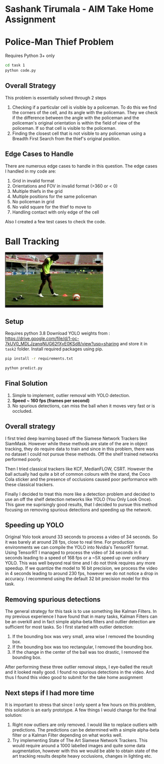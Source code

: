 # Sashank Tirumala - AIM Take Home Assignment
# Police-Man Thief Problem
Requires Python 3+ only
```bash
cd task 1
python code.py
```


## Overall Strategy
This problem is essentially solved through 2 steps
1. Checking if a particular cell is visible by a policeman. To do this we find the corners of the cell, and its angle with the policeman. They we check if the difference between the angle with the policeman and the policeman's original orientation is within the field of view of the policeman. If so that cell is visible to the policeman. 
2. Finding the closest cell that is not visible to any policeman using a Breadth First Search from the thief's original position. 

## Edge Cases to Handle
There are numerous edge cases to handle in this question. The edge cases I handled in my code are:
1. Grid in invalid format
2. Orientations and FOV in invalid format (>360 or < 0)
3. Multiple thiefs in the grid
4. Multiple positions for the same policeman
5. No policeman in grid
6. No valid square for the thief to move to
7. Handling contact with only edge of the cell

Also I created a few test cases to check the code.

# Ball Tracking
![Alt Text](media/ball_tracking.gif)
## Setup
Requires python 3.8
Download YOLO weights from : https://drive.google.com/file/d/1-oc-7kUV0_MDLJzanqNUG62fXyE0KSd8/view?usp=sharing and store it in `task2` folder.
Install required packages using pip.

```bash 
pip install -r requirements.txt
```


```bash 
python predict.py
```
## Final Solution
1. Simple to implement, outlier removal with YOLO detection. 
2. **Speed ~ 160 fps (frames per second)**
3. No spurious detections, can miss the ball when it moves very fast or is occluded.
## Overall strategy
I first tried deep learning based off the Siamese Network Trackers like SiamMask. However while these methods are state of the are in object tracking, they do require data to train and since in this problem, there was no dataset I could not pursue these methods. Off the shelf trained networks performed poorly.

Then I tried classical trackers like KCF, MedianFLOW, CSRT. However the ball actually had quite a bit of common colours with the stand, the Coco Cola sticker and the presence of occlusions caused poor performance with these classical trackers. 

Finally I decided to treat this more like a detection problem and decided to use an off the shelf detection networks like YOLO (You Only Look Once). This gave me suprisingly good results, that I decided to pursue this method focusing on removing spurious detections and speeding up the network.

## Speeding up YOLO
Original Yolo took around 33 seconds to process a video of 34 seconds. So it was barely at around 28 fps, close to real time. For production environments we can compile the YOLO into Nvidia's TensorRT format. Using TensorRT I managed to process the video of 34 seconds in 6 seconds leading to a speed of 168 fps or a ~5X speed up over ordinary YOLO. 
This was well beyond real time and I do not think requires any more speedup. If we quantize the model to 16 bit precision, we process the video in 4 seconds leading to around 230 fps, however we do not notice a drop in accuracy. I recommend using the default 32 bit precision model for this task. 

## Removing spurious detections
The general strategy for this task is to use something like Kalman Filters. In my previous experience I have found that in many tasks, Kalman Filters can be an overkill and in fact simple alpha-beta filters and outlier detection are sufficient for most tasks. So I first started with outlier detection:
1. If the bounding box was very small, area wise I removed the bounding box.
2. If the bounding box was too rectangular, I removed the bounding box.
3. If the change in the center of the ball was too drastic, I removed the bounding box.

After performing these three outlier removal steps, I eye-balled the result and it looked really good. I found no spurious detections in the video. And thus I found this video good to submit for the take home assignment

## Next steps if I had more time
It is important to stress that since I only spent a few hours on this problem, this solution is an early prototype. A few things I would change for the final solution:
1. Right now outliers are only removed. I would like to replace outliers with predictions. The predictions can be determined with a simple alpha-beta filter or a Kalman Filter depending on what works well.
2. Try implementing State of The Art Siamese Network Trackers. This would require around a 1000 labelled images and quite some data augmentation, however with this we would be able to obtain state of the art tracking results despite heavy occlusions, changes in lighting etc.

